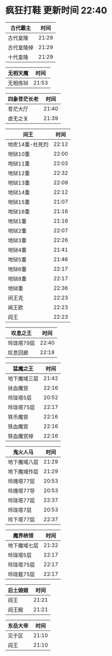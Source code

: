 # 疯狂打鞋 更新时间 22:40

| 古代霸主   | 时间    |
|--------|-------|
| 古代皇陵 | 21:29 |
| 古代皇陵掉 | 21:29 |
| 十代皇陵 | 21:29 |

| 无相天魔   | 时间    |
|--------|-------|
| 无相炼狱 | 21:53 |

| 四象苍茫长老   | 时间    |
|--------|-------|
| 苍茫大厅 | 21:40 |
| 虚无之关 | 21:39 |

| 间王   | 时间    |
|--------|-------|
| 地疙14重-杜死灼 | 22:12 |
| 地狱10重 | 22:00 |
| 地狱11重 | 22:03 |
| 地狱12重 | 22:32 |
| 地狱13重 | 22:09 |
| 地狱14重 | 22:12 |
| 地狱15重 | 21:07 |
| 地狱16重 | 21:16 |
| 地狱1重 | 21:16 |
| 地狱2重 | 22:07 |
| 地狱3重 | 22:26 |
| 地狱4重 | 21:41 |
| 地狱5重 | 21:46 |
| 地狱6重 | 22:17 |
| 地狱8重 | 22:17 |
| 地狱重 | 22:36 |
| 间王克 | 22:23 |
| 闻王欧 | 22:23 |
| 阎王 | 22:23 |

| 叹息之王   | 时间    |
|--------|-------|
| 玲珑塔79层 | 22:40 |
| 叹息回廊 | 22:18 |

| 猛魔之王   | 时间    |
|--------|-------|
| 地下魔域三层 | 21:42 |
| 扶血魔宫 | 22:16 |
| 玲珑塔5层 | 20:52 |
| 玲珑塔75层 | 22:17 |
| 铁币魔宫 | 22:16 |
| 铁血魔宫 | 22:16 |
| 铁血魔宫掉 | 22:16 |

| 鬼火人马   | 时间    |
|--------|-------|
| 地下魔域八层 | 21:29 |
| 地下魔域作层 | 21:29 |
| 玲瑰塔77层 | 20:53 |
| 玲瑰塔77导 | 20:53 |
| 玲珑塔77层 | 22:37 |
| 玲珑塔7层 | 20:53 |
| 玲下塔77层 | 22:37 |

| 魔界统领   | 时间    |
|--------|-------|
| 地下魔域七层 | 21:32 |
| 玲珑塔5层 | 22:17 |
| 玲珑塔75层 | 22:17 |
| 玲珑载75层 | 22:17 |

| 后土娘娘   | 时间    |
|--------|-------|
| 阎王 | 21:21 |
| 阎王殿 | 21:21 |

| 东岳大帝   | 时间    |
|--------|-------|
| 见于区 | 21:10 |
| 阎王 | 21:10 |